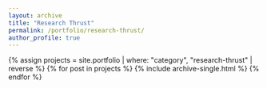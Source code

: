 ```yaml
---
layout: archive
title: "Research Thrust"
permalink: /portfolio/research-thrust/
author_profile: true
---
```


{% assign projects = site.portfolio | where: "category", "research-thrust" | reverse %}
{% for post in projects %}
  {% include archive-single.html %}
{% endfor %}
